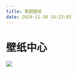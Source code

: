```yaml
---
title: 美图壁纸
date: 2020-11-30 14:23:03
---
```


# 壁纸中心

<img src="https://gimg2.baidu.com/image_search/src=http%3A%2F%2Fbpic.588ku.com%2Felement_origin_min_pic%2F00%2F91%2F84%2F2256f1844a88731.jpg&refer=http%3A%2F%2Fbpic.588ku.com&app=2002&size=f9999,10000&q=a80&n=0&g=0n&fmt=jpeg?sec=1622184874&t=6867c50ebbed5a3a3abdcc8936c3b336"/>